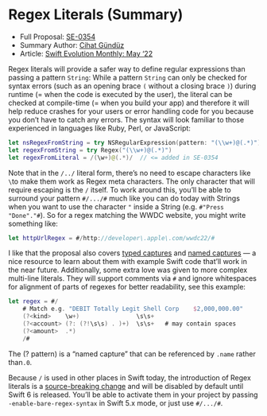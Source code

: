 # Regex Literals (Summary)

* Full Proposal: [SE-0354](https://github.com/apple/swift-evolution/blob/main/proposals/0354-regex-literals.md)
* Summary Author: [Cihat Gündüz](https://fline.dev/about)
* Article: [Swift Evolution Monthly: May ‘22](https://www.fline.dev/swift-evolution-monthly-may-22//#se-0354-regex-literals)

Regex literals will provide a safer way to define regular expressions than passing a pattern `String`: While a pattern `String` can only be checked for syntax errors (such as an opening brace `(` without a closing brace `)`) during runtime (= when the code is executed by the user), the literal can be checked at compile-time (= when you build your app) and therefore it will help reduce crashes for your users or error handling code for you because you don’t have to catch any errors. The syntax will look familiar to those experienced in languages like Ruby, Perl, or JavaScript:

```Swift
let nsRegexFromString = try NSRegularExpression(pattern: "(\\w+)@(.*)")
let regexFromString = try Regex("(\\w+)@(.*)")
let regexFromLiteral = /(\w+)@(.*)/  // <= added in SE-0354
```

Note that in the `/../` literal form, there’s no need to escape characters like `\`to make them work as Regex meta characters. The only character that will require escaping is the `/` itself. To work around this, you’ll be able to surround your pattern `#/.../#` much like you can do today with Strings when you want to use the character `"` inside a String (e.g. `#"Press "Done"."#`). So for a regex matching the WWDC website, you might write something like:

```Swift
let httpUrlRegex = #/http://developer\.apple\.com/wwdc22/#
```

I like that the proposal also covers [typed captures](https://github.com/apple/swift-evolution/blob/main/proposals/0354-regex-literals.md?ref=fline.dev#typed-captures) and [named captures](https://github.com/apple/swift-evolution/blob/main/proposals/0354-regex-literals.md?ref=fline.dev#named-captures) — a nice resource to learn about them with example Swift code that’ll work in the near future. Additionally, some extra love was given to more complex multi-line literals. They will support comments via `#` and ignore whitespaces for alignment of parts of regexes for better readability, see this example:

```Swift
let regex = #/
	# Match e.g. "DEBIT	Totally Legit Shell Corp	$2,000,000.00"
	(?<kind>	\w+)				\s\s+
	(?<account>	(?: (?!\s\s) . )+)	\s\s+	# may contain spaces
	(?<amount> 	.*)
	/#
```

The (?<name> pattern) is a “named capture” that can be referenced by `.name` rather than`.0`.

Because `/` is used in other places in Swift today, the introduction of Regex literals is a [source-breaking change](https://github.com/apple/swift-evolution/blob/main/proposals/0354-regex-literals.md?ref=fline.dev#source-compatibility) and will be disabled by default until Swift 6 is released. You’ll be able to activate them in your project by passing `-enable-bare-regex-syntax` in Swift 5.x mode, or just use `#/.../#`.
